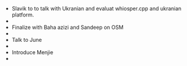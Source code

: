 - Slavik to to talk with Ukranian and evaluat whiosper.cpp and ukranian platform.
-
- Finalize with Baha azizi and Sandeep on OSM
-
- Talk to June
-
- Introduce Menjie
-